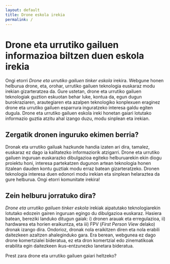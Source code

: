 ```yaml
---
layout: default
title: Drone eskola irekia
permalink: /
---
```


<h1 class="project-tagline"> Drone eta urrutiko gailuen informazioa biltzen duen eskola irekia</h1>

Ongi etorri <i> Drone eta urrutiko gailuen tinker eskola </i> irekira.
Webgune honen helburua drone, eta, orohar, urrutiko gailuen teknologia euskaraz modu irekian gizarteratzea da.
Gure ustetan, drone eta urrutiko gailuen teknologiak guztion eskuotan behar luke, kontua da, egun dugun burokraziaren, arautegiaren eta azalpen teknologiko konplexuen eraginez drone eta urrutiko gailuen esparrura inguratzeko interesa galdu egiten dugula.
Drone eta urrutiko gailuen eskola ireki honetan gaiari lotutako informazio guztia atzitu ahal izango duzu, modu sinplean eta irekian.

<h2 class="project-tagline"> Zergatik dronen inguruko ekimen berria?</h2>

Dronak eta urrutiko gailuak hazkunde handia izaten ari dira, tamalez, euskaraz ez dago ia kalitatezko informaziorik atzigarri.
Drone eta urrutiko gailuen inguruan euskarazko dibulgazioa egiteko helburuarekin ekin diogu proiektu honi, interesa partekatzen dugunon artean teknologia honen itzalean dauden kontu guztiak modu erraz batean gizarteratzeko. Dronen teknologia interesa duen edonori modu irekian eta sinplean helaraztea da gure helburua.
Ongi etorri komunitate irekira!


<h2 class="project-tagline"> Zein helburu jorratuko dira?</h2>

<i> Drone eta urrutiko gailuen tinker eskola </i> irekiak aipatutako teknologiarekin lotutako edozein gairen inguruan egingo du dibulgazioa euskaraz. Hasiera batean, bereziki landuko ditugun gaiak: i) dronen arauak eta erregulazioa, ii) hardwarea eta horien eraikuntza, eta iii) FPV (<i>First Person View </i> delako) dronak izango dira. Ondorioz, dronak nola eraikitzen diren eta nola erabili daitezkeen azaltzen ahaleginduko gara. Era berean, webgunea ez dago drone komertzialei bideratua, ez eta dron komertzial edo zinematikoak erabilita egin daitezkeen ikus-entzunezko lanetara bideratua.

Prest zara drone eta urrutiko gailuen gaiari heltzeko? 





